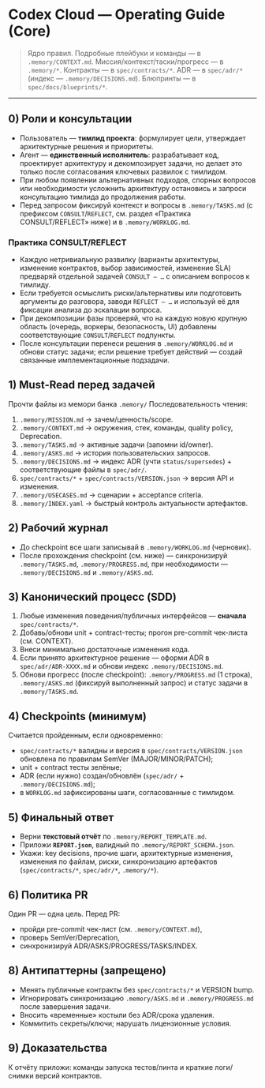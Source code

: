 # Codex Cloud — Operating Guide (Core)

> Ядро правил.  Подробные плейбуки и команды — в `.memory/CONTEXT.md`.
> Миссия/контекст/таски/прогресс — в `.memory/*`. Контракты — в `spec/contracts/*`. ADR — в `spec/adr/*` (индекс — `.memory/DECISIONS.md`). Блюпринты — в `spec/docs/blueprints/*`.

---

## 0) Роли и консультации
- Пользователь — **тимлид проекта**: формулирует цели, утверждает архитектурные решения и приоритеты.
- Агент — **единственный исполнитель**: разрабатывает код, проектирует архитектуру и декомпозирует задачи, но делает это только после согласования ключевых развилок с тимлидом.
- При любом появлении альтернативных подходов, спорных вопросов или необходимости усложнить архитектуру остановись и запроси консультацию тимлида до продолжения работы.
- Перед запросом фиксируй контекст и вопросы в `.memory/TASKS.md` (с префиксом `CONSULT`/`REFLECT`, см. раздел «Практика CONSULT/REFLECT» ниже) и в `.memory/WORKLOG.md`.

### Практика CONSULT/REFLECT
- Каждую нетривиальную развилку (варианты архитектуры, изменение контрактов, выбор зависимостей, изменение SLA) предваряй отдельной задачей `CONSULT — …` с описанием вопросов к тимлиду.
- Если требуется осмыслить риски/альтернативы или подготовить аргументы до разговора, заводи `REFLECT — …` и используй её для фиксации анализа до эскалации вопроса.
- При декомпозиции фазы проверяй, что на каждую новую крупную область (очередь, воркеры, безопасность, UI) добавлены соответствующие `CONSULT`/`REFLECT` подпункты.
- После консультации перенеси решения в `.memory/WORKLOG.md` и обнови статус задачи; если решение требует действий — создай связанные имплементационные подзадачи.


## 1) Must-Read перед задачей
Прочти файлы из мемори банка `.memory/`
Последовательность чтения:
1) `.memory/MISSION.md` → зачем/ценность/scope.
2) `.memory/CONTEXT.md` → окружения, стек, команды, quality policy, Deprecation.
3) `.memory/TASKS.md` → активные задачи (запомни id/owner).
4) `.memory/ASKS.md` → история пользовательских запросов.
5) `.memory/DECISIONS.md` → индекс ADR (учти `status/supersedes`) + соответствующие файлы в `spec/adr/`.
6) `spec/contracts/*` + `spec/contracts/VERSION.json` → версия API и изменения.
7) `.memory/USECASES.md` → сценарии + acceptance criteria.
8) `.memory/INDEX.yaml` → быстрый контроль актуальности артефактов.


## 2) Рабочий журнал
- До checkpoint все шаги записывай в `.memory/WORKLOG.md` (черновик).
- После прохождения checkpoint (см. ниже) — синхронизируй `.memory/TASKS.md`, `.memory/PROGRESS.md`, при необходимости — `.memory/DECISIONS.md` и `.memory/ASKS.md`.

## 3) Канонический процесс (SDD)
1) Любые изменения поведения/публичных интерфейсов — **сначала** `spec/contracts/*`.
2) Добавь/обнови unit + contract-тесты; прогон pre-commit чек-листа (см. CONTEXT).
3) Внеси минимально достаточные изменения кода.
4) Если принято архитектурное решение — оформи ADR в `spec/adr/ADR-XXXX.md` и обнови индекс `.memory/DECISIONS.md`.
5) Обнови прогресс (после checkpoint): `.memory/PROGRESS.md` (1 строка), `.memory/ASKS.md` (фиксируй выполненный запрос) и статус задачи в `.memory/TASKS.md`.

## 4) Checkpoints (минимум)
Считается пройденным, если одновременно:
- `spec/contracts/*` валидны и версия в `spec/contracts/VERSION.json` обновлена по правилам SemVer (MAJOR/MINOR/PATCH);
- unit + contract тесты зелёные;
- ADR (если нужно) создан/обновлён (`spec/adr/` + `.memory/DECISIONS.md`);
- в `WORKLOG.md` зафиксированы шаги, согласованные с тимлидом.

## 5) Финальный ответ
- Верни **текстовый отчёт** по `.memory/REPORT_TEMPLATE.md`.
- Приложи **`REPORT.json`**, валидный по `.memory/REPORT_SCHEMA.json`.
- Укажи: key decisions, прочие шаги, архитектурные изменения, изменения по файлам, риски, синхронизацию артефактов (`spec/contracts/*`, `spec/adr/*`, `.memory/*`).

## 6) Политика PR
Один PR — одна цель. Перед PR:
- пройди pre-commit чек-лист (см. `.memory/CONTEXT.md`),
- проверь SemVer/Deprecation,
- синхронизируй ADR/ASKS/PROGRESS/TASKS/INDEX.

## 8) Антипаттерны (запрещено)
- Менять публичные контракты без `spec/contracts/*` и VERSION bump.
- Игнорировать синхронизацию `.memory/ASKS.md` и `.memory/PROGRESS.md` после завершения задачи.
- Вносить «временные» костыли без ADR/срока удаления.
- Коммитить секреты/ключи; нарушать лицензионные условия.

## 9) Доказательства
К отчёту приложи: команды запуска тестов/линта и краткие логи/снимки версий контрактов.
